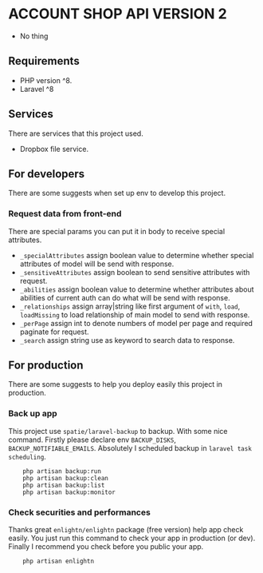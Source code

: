 # ACCOUNT SHOP API VERSION 2

- No thing

## Requirements

- PHP version ^8.
- Laravel ^8

## Services

There are services that this project used.

- Dropbox file service.

## For developers

There are some suggests when set up env to develop this project.

### Request data from front-end

There are special params you can put it in body to receive special attributes.

- `_specialAttributes` assign boolean value to determine whether special attributes of model will be send with response.
- `_sensitiveAttributes` assign boolean to send sensitive attributes with request.
- `_abilities` assign boolean value to determine whether attributes about abilities of current auth can do what will be send with response.
- `_relationships` assign array|string like first argument of `with`, `load`, `loadMissing` to load relationship of main model to send with response.
- `_perPage` assign int to denote numbers of model per page and required paginate for request.
- `_search` assign string use as keyword to search data to response.
  
## For production

There are some suggests to help you deploy easily this project in production.

### Back up app

This project use `spatie/laravel-backup` to backup. With some nice command.
Firstly please declare env `BACKUP_DISKS`, `BACKUP_NOTIFIABLE_EMAILS`. Absolutely I scheduled backup in `laravel task scheduling`.

``` command
    php artisan backup:run
    php artisan backup:clean
    php artisan backup:list
    php artisan backup:monitor
```

### Check securities and performances

Thanks great `enlightn/enlightn` package (free version) help app check easily. You just run this command to check your app in production (or dev). Finally I recommend you check before you public your app.

``` command
    php artisan enlightn
```
